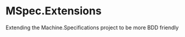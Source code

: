 MSpec.Extensions
================

Extending the Machine.Specifications project to be more BDD friendly
